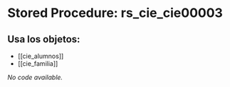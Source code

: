 # Stored Procedure: rs_cie_cie00003

## Usa los objetos:
- [[cie_alumnos]]
- [[cie_familia]]

*No code available.*
